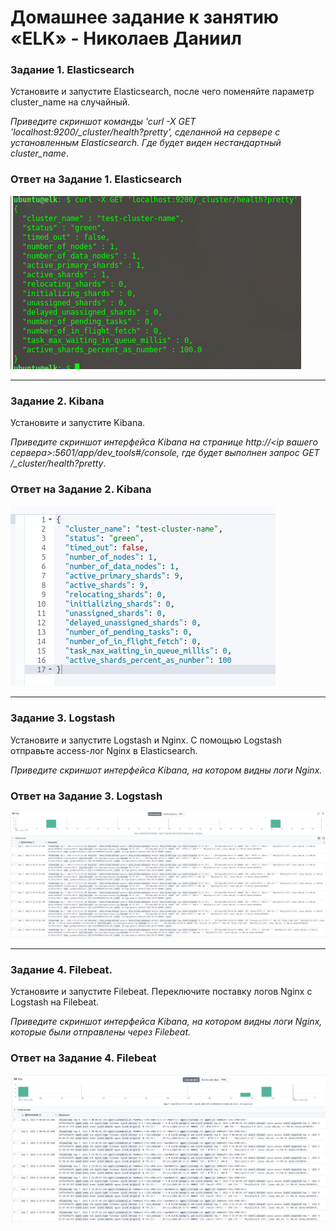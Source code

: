 # Домашнее задание к занятию «ELK» - Николаев Даниил

### Задание 1. Elasticsearch 

Установите и запустите Elasticsearch, после чего поменяйте параметр cluster_name на случайный. 

*Приведите скриншот команды 'curl -X GET 'localhost:9200/_cluster/health?pretty', сделанной на сервере с установленным Elasticsearch. Где будет виден нестандартный cluster_name*.

### Ответ на Задание 1. Elasticsearch 

![alt text](https://github.com/d-nikolaev-variti/sdb-homeworks/blob/main/img/screen1.png)

---

### Задание 2. Kibana

Установите и запустите Kibana.

*Приведите скриншот интерфейса Kibana на странице http://<ip вашего сервера>:5601/app/dev_tools#/console, где будет выполнен запрос GET /_cluster/health?pretty*.

### Ответ на Задание 2. Kibana 

![alt text](https://github.com/d-nikolaev-variti/sdb-homeworks/blob/main/img/screen2.png)


---

### Задание 3. Logstash

Установите и запустите Logstash и Nginx. С помощью Logstash отправьте access-лог Nginx в Elasticsearch. 

*Приведите скриншот интерфейса Kibana, на котором видны логи Nginx.*

### Ответ на Задание 3. Logstash 

![alt text](https://github.com/d-nikolaev-variti/sdb-homeworks/blob/main/img/screen3.png)

---

### Задание 4. Filebeat. 

Установите и запустите Filebeat. Переключите поставку логов Nginx с Logstash на Filebeat. 

*Приведите скриншот интерфейса Kibana, на котором видны логи Nginx, которые были отправлены через Filebeat.*

### Ответ на Задание 4. Filebeat 

![alt text](https://github.com/d-nikolaev-variti/sdb-homeworks/blob/main/img/screen4.png)
